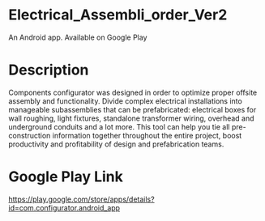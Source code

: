 # Electrical_Assembli_order_Ver2

An Android app. Available on Google Play

# Description
Components configurator was designed in order to optimize proper offsite assembly and functionality. Divide complex electrical installations into manageable subassemblies that can be prefabricated: electrical boxes for wall roughing, light fixtures, standalone transformer wiring, overhead and underground conduits and a lot more. This tool can help you tie all pre-construction information together throughout the entire project, boost productivity and profitability of design and prefabrication teams.

# Google Play Link
https://play.google.com/store/apps/details?id=com.configurator.android_app
